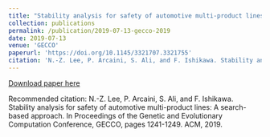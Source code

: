 ```yaml
---
title: "Stability analysis for safety of automotive multi-product lines: A search-based approach"
collection: publications
permalink: /publication/2019-07-13-gecco-2019
date: 2019-07-13
venue: 'GECCO'
paperurl: 'https://doi.org/10.1145/3321707.3321755'
citation: 'N.-Z. Lee, P. Arcaini, S. Ali, and F. Ishikawa. Stability analysis for safety of automotive multi-product lines: A search-based approach. In Proceedings of the Genetic and Evolutionary Computation Conference, GECCO, pages 1241-1249. ACM, 2019.'
---
```


<a href='https://doi.org/10.1145/3321707.3321755'>Download paper here</a>

Recommended citation: N.-Z. Lee, P. Arcaini, S. Ali, and F. Ishikawa. Stability analysis for safety of automotive multi-product lines: A search-based approach. In Proceedings of the Genetic and Evolutionary Computation Conference, GECCO, pages 1241-1249. ACM, 2019.